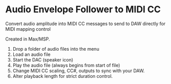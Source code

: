 # Audio Envelope Follower to MIDI CC

Convert audio amplitude into MIDI CC messages to send to DAW directly for MIDI mapping control

Created in Max/MSP.
1. Drop a folder of audio files into the menu
2. Load an audio file
3. Start the DAC (speaker icon)
4. Play the audio file (always begins from start of file)
5. Change MIDI CC scaling, CC#, outputs to sync with your DAW.
6. Alter playback length for strict duration control.
